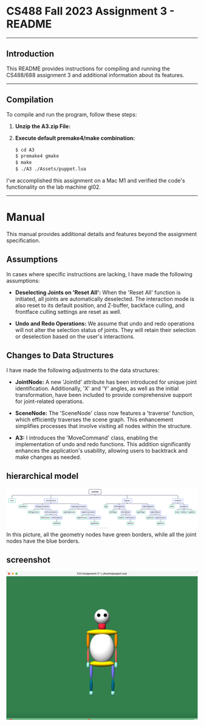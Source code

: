 # CS488 Fall 2023 Assignment 3 - README

---

## Introduction

This README provides instructions for compiling and running the CS488/688 assignment 3 and additional information about its features.

---

## Compilation
To compile and run the program, follow these steps:

1. **Unzip the A3.zip File:** 

2. **Execute default premake4/make combination:** 

    ```bash
    $ cd A3
    $ premake4 gmake
    $ make
    $ ./A3 ./Assets/puppet.lua
    ```

I've accomplished this assignment on a Mac M1 and verified the code's functionality on the lab machine gl02.

---

# Manual

This manual provides additional details and features beyond the assignment specification.

## Assumptions

In cases where specific instructions are lacking, I have made the following assumptions:

- **Deselecting Joints on 'Reset All':** When the 'Reset All' function is initiated, all joints are automatically deselected. The interaction mode is also reset to its default position, and Z-buffer, backface culling, and frontface culling settings are reset as well.

- **Undo and Redo Operations:** We assume that undo and redo operations will not alter the selection status of joints. They will retain their selection or deselection based on the user's interactions.

## Changes to Data Structures

I have made the following adjustments to the data structures:

- **JointNode:** A new 'JointId' attribute has been introduced for unique joint identification. Additionally, 'X' and 'Y' angles, as well as the initial transformation, have been included to provide comprehensive support for joint-related operations.

- **SceneNode:** The 'SceneNode' class now features a 'traverse' function, which efficiently traverses the scene graph. This enhancement simplifies processes that involve visiting all nodes within the structure.

- **A3:** I introduces the 'MoveCommand' class, enabling the implementation of undo and redo functions. This addition significantly enhances the application's usability, allowing users to backtrack and make changes as needed.

## hierarchical model
![Alt text](hierarchical_model.png)
In this picture, all the geometry nodes have green borders, while all the joint nodes have the blue borders.

## screenshot
![Alt text](screenshot.png)
